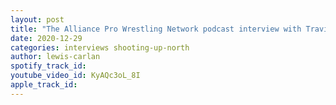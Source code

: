 ```yaml
---
layout: post
title: "The Alliance Pro Wrestling Network podcast interview with Travis Moore"
date: 2020-12-29
categories: interviews shooting-up-north
author: lewis-carlan
spotify_track_id: 
youtube_video_id: KyAQc3oL_8I
apple_track_id: 
---
```


